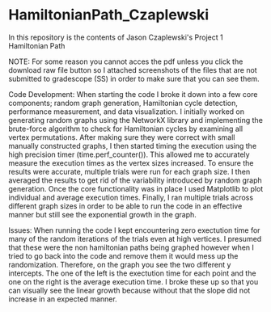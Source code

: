 # HamiltonianPath_Czaplewski
In this repository is the contents of Jason Czaplewski's Project 1 Hamiltonian Path

NOTE:
For some reason you cannot acces the pdf unless you click the download raw file button so I attached screenshots of the files that are not submitted to gradescope (SS) in order to make sure that you can see them.

Code Development:
When starting the code I broke it down into a few core components; random graph generation, Hamiltonian cycle detection, performance measurement, and data visualization. I initially worked on generating random graphs using the NetworkX library and implementing the brute-force algorithm to check for Hamiltonian cycles by examining all vertex permutations. After making sure they were correct with small manually constructed graphs, I then started timing the execution using the high precision timer (time.perf_counter()). This allowed me to accurately measure the execution times as the vertex sizes increased. To ensure the results were accurate, multiple trials were run for each graph size. I then averaged the results to get rid of the variability introduced by random graph generation. Once the core functionality was in place I used Matplotlib to plot individual and average execution times. Finally, I ran multiple trials across different graph sizes in order to be able to run the code in an effective manner but still see the exponential growth in the graph. 

Issues:
When running the code I kept encountering zero exectution time for many of the random iterations of the trials even at high vertices. I presumed that these were the non hamiltonian paths being graphed however when I tried to go back into the code and remove them it would mess up the randomization. Therefore, on the graph you see the two different y intercepts. The one of the left is the exectution time for each point and the one on the right is the average execution time. I broke these up so that you can visually see the linear growth because without that the slope did not increase in an expected manner.
